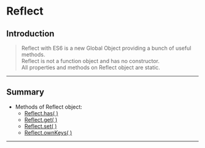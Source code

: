# Reflect

## Introduction

> Reflect with ES6 is a new Global Object providing a bunch of useful methods.  
> Reflect is not a function object and has no constructor.  
> All properties and methods on Reflect object are static.

---

## Summary

- Methods of Reflect object:
  - [Reflect.has( )](Method/Reflect.has.md)
  - [Reflect.get( )](Method/Reflect.get.md)
  - [Reflect.set( )](Method/Reflect.set.md)
  - [Reflect.ownKeys( )](Method/Reflect.ownKeys.md)
  
---
